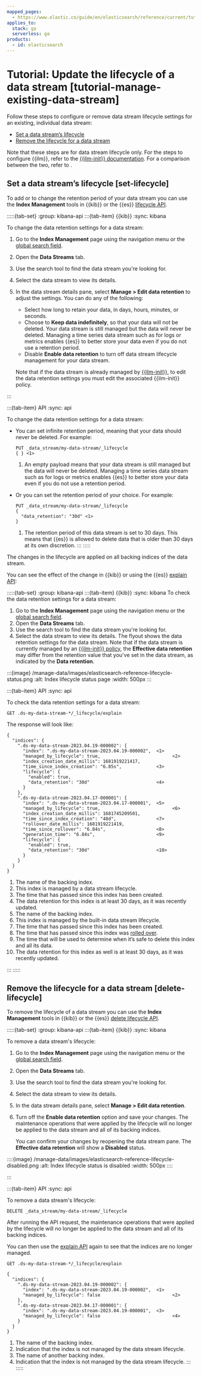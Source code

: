 ```yaml
---
mapped_pages:
  - https://www.elastic.co/guide/en/elasticsearch/reference/current/tutorial-manage-existing-data-stream.html
applies_to:
  stack: ga
  serverless: ga
products:
  - id: elasticsearch
---
```


# Tutorial: Update the lifecycle of a data stream [tutorial-manage-existing-data-stream]

Follow these steps to configure or remove data stream lifecycle settings for an existing, individual data stream:

- [Set a data stream’s lifecycle](#set-lifecycle)
- [Remove the lifecycle for a data stream](#delete-lifecycle)

Note that these steps are for data stream lifecycle only. For the steps to configure {{ilm}}, refer to the [{{ilm-init}} documentation](/manage-data/lifecycle/index-lifecycle-management.md). For a comparison between the two, refer to [](/manage-data/lifecycle.md).

## Set a data stream’s lifecycle [set-lifecycle]

To add or to change the retention period of your data stream you can use the **Index Management** tools in {{kib}} or the {{es}} [lifecycle API](https://www.elastic.co/docs/api/doc/elasticsearch/operation/operation-indices-put-data-lifecycle).


:::::{tab-set}
:group: kibana-api
:::{tab-item} {{kib}}
:sync: kibana

To change the data retention settings for a data stream:

1. Go to the **Index Management** page using the navigation menu or the [global search field](/explore-analyze/find-and-organize/find-apps-and-objects.md).
1. Open the **Data Streams** tab.
1. Use the search tool to find the data stream you're looking for.
1. Select the data stream to view its details.
1. In the data stream details pane, select **Manage > Edit data retention** to adjust the settings. You can do any of the following:

    - Select how long to retain your data, in days, hours, minutes, or seconds.
    - Choose to **Keep data indefinitely**, so that your data will not be deleted. Your data stream is still managed but the data will never be deleted. Managing a time series data stream such as for logs or metrics enables {{es}} to better store your data even if you do not use a retention period.
    - Disable **Enable data retention** to turn off data stream lifecycle management for your data stream.

    Note that if the data stream is already managed by [{{ilm-init}}](/manage-data/lifecycle/index-lifecycle-management.md), to edit the data retention settings you must edit the associated {{ilm-init}} policy.


:::

:::{tab-item} API
:sync: api

To change the data retention settings for a data stream:

* You can set infinite retention period, meaning that your data should never be deleted. For example:

    ```console
    PUT _data_stream/my-data-stream/_lifecycle
    { } <1>
    ```

    1. An empty payload means that your data stream is still managed but the data will never be deleted. Managing a time series data stream such as for logs or metrics enables {{es}} to better store your data even if you do not use a retention period.

* Or you can set the retention period of your choice. For example:

    ```console
    PUT _data_stream/my-data-stream/_lifecycle
    {
      "data_retention": "30d" <1>
    }
    ```

    1. The retention period of this data stream is set to 30 days. This means that {{es}} is allowed to delete data that is older than 30 days at its own discretion.
:::
:::::

The changes in the lifecycle are applied on all backing indices of the data stream.

You can see the effect of the change in {{kib}} or using the {{es}} [explain API](https://www.elastic.co/docs/api/doc/elasticsearch/operation/operation-indices-explain-data-lifecycle):

:::::{tab-set}
:group: kibana-api
:::{tab-item} {{kib}}
:sync: kibana
To check the data retention settings for a data stream:

1. Go to the **Index Management** page using the navigation menu or the [global search field](/explore-analyze/find-and-organize/find-apps-and-objects.md).
1. Open the **Data Streams** tab.
1. Use the search tool to find the data stream you're looking for.
1. Select the data stream to view its details. The flyout shows the data retention settings for the data stream. Note that if the data stream is currently managed by an [{{ilm-init}} policy](/manage-data/lifecycle/index-lifecycle-management.md), the **Effective data retention** may differ from the retention value that you've set in the data stream, as indicated by the **Data retention**.

  :::{image} /manage-data/images/elasticsearch-reference-lifecycle-status.png
  :alt: Index lifecycle status page
  :width: 500px
  :::

:::{tab-item} API
:sync: api

To check the data retention settings for a data stream:

```console
GET .ds-my-data-stream-*/_lifecycle/explain
```

The response will look like:

```console-result
{
  "indices": {
    ".ds-my-data-stream-2023.04.19-000002": {
      "index": ".ds-my-data-stream-2023.04.19-000002",  <1>
      "managed_by_lifecycle": true,                           <2>
      "index_creation_date_millis": 1681919221417,
      "time_since_index_creation": "6.85s",             <3>
      "lifecycle": {
        "enabled": true,
        "data_retention": "30d"                         <4>
      }
    },
    ".ds-my-data-stream-2023.04.17-000001": {
      "index": ".ds-my-data-stream-2023.04.17-000001",  <5>
      "managed_by_lifecycle": true,                           <6>
      "index_creation_date_millis": 1681745209501,
      "time_since_index_creation": "48d",               <7>
      "rollover_date_millis": 1681919221419,
      "time_since_rollover": "6.84s",                   <8>
      "generation_time": "6.84s",                       <9>
      "lifecycle": {
        "enabled": true,
        "data_retention": "30d"                         <10>
      }
    }
  }
}
```

1. The name of the backing index.
2. This index is managed by a data stream lifecycle.
3. The time that has passed since this index has been created.
4. The data retention for this index is at least 30 days, as it was recently updated.
5. The name of the backing index.
6. This index is managed by the built-in data stream lifecycle.
7. The time that has passed since this index has been created.
8. The time that has passed since this index was [rolled over](../index-lifecycle-management/rollover.md).
9. The time that will be used to determine when it’s safe to delete this index and all its data.
10. The data retention for this index as well is at least 30 days, as it was recently updated.

:::
:::::

## Remove the lifecycle for a data stream [delete-lifecycle]

To remove the lifecycle of a data stream you can use the **Index Management** tools in {{kib}} or the {{es}} [delete lifecycle API](https://www.elastic.co/docs/api/doc/elasticsearch/operation/operation-indices-delete-data-lifecycle).


:::::{tab-set}
:group: kibana-api
:::{tab-item} {{kib}}
:sync: kibana

To remove a data stream's lifecycle:

1. Go to the **Index Management** page using the navigation menu or the [global search field](/explore-analyze/find-and-organize/find-apps-and-objects.md).
1. Open the **Data Streams** tab.
1. Use the search tool to find the data stream you're looking for.
1. Select the data stream to view its details.
1. In the data stream details pane, select **Manage > Edit data retention**.
1. Turn off the **Enable data retention** option and save your changes. The maintenance operations that were applied by the lifecycle will no longer be applied to the data stream and all of its backing indices.

    You can confirm your changes by reopening the data stream pane. The **Effective data retention** will show a **Disabled** status.

  ::::{image} /manage-data/images/elasticsearch-reference-lifecycle-disabled.png
  :alt: Index lifecycle status is disabled
  :width: 500px
  ::::


:::

:::{tab-item} API
:sync: api

To remove a data stream's lifecycle:

```console
DELETE _data_stream/my-data-stream/_lifecycle
```

After running the API request, the maintenance operations that were applied by the lifecycle will no longer be applied to the data stream and all of its backing indices.

You can then use the [explain API](https://www.elastic.co/docs/api/doc/elasticsearch/operation/operation-indices-explain-data-lifecycle) again to see that the indices are no longer managed.

```console
GET .ds-my-data-stream-*/_lifecycle/explain
```

```console-result
{
  "indices": {
    ".ds-my-data-stream-2023.04.19-000002": {
      "index": ".ds-my-data-stream-2023.04.19-000002",  <1>
      "managed_by_lifecycle": false                           <2>
    },
    ".ds-my-data-stream-2023.04.17-000001": {
      "index": ".ds-my-data-stream-2023.04.19-000001",  <3>
      "managed_by_lifecycle": false                           <4>
    }
  }
}
```

1. The name of the backing index.
2. Indication that the index is not managed by the data stream lifecycle.
3. The name of another backing index.
4. Indication that the index is not managed by the data stream lifecycle.
:::
:::::